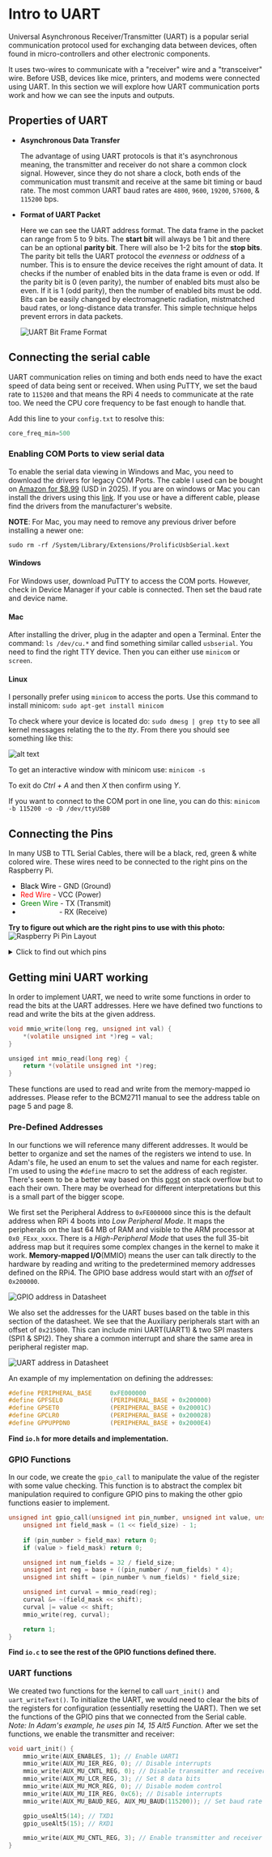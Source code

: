 # Intro to UART
Universal Asynchronous Receiver/Transmitter (UART) is a popular serial communication protocol used for exchanging data between devices, often found in micro-controllers and other electronic components.

It uses two-wires to communicate with a "receiver" wire and a "transceiver" wire. Before USB, devices like mice, printers, and modems were connected using UART. In this section we will explore how UART communication ports work and how we can see the inputs and outputs.

## Properties of UART
- **Asynchronous Data Transfer**

    The advantage of using UART protocols is that it's asynchronous meaning, the transmitter and receiver do not share a common clock signal. However, since they do not share a clock, both ends of the communication must transmit and receive at the same bit timing or baud rate. The most common UART baud rates are `4800`, `9600`, `19200`, `57600`, & `115200` bps. 

- **Format of UART Packet**

    Here we can see the UART address format. The data frame in the packet can range from 5 to 9 bits. The **start bit** will always be 1 bit and there can be an optional **parity bit**. There will also be 1-2 bits for the **stop bits**.
    The parity bit tells the UART protocol the *evenness* or *oddness* of a number. This is to ensure the device receives the right amount of data. It checks if the number of enabled bits in the data frame is even or odd. If the parity bit is 0 (even parity), the number of enabled bits must also be even. If it is 1 (odd parity), then the number of enabled bits must be odd. Bits can be easily changed by electromagnetic radiation, mistmatched baud rates, or long-distance data transfer. This simple technique helps prevent errors in data packets.

    ![UART Bit Frame Format](assets/uart_bit_format.png)


## Connecting the serial cable
UART communication relies on timing and both ends need to have the exact speed of data being sent or received. When using PuTTY, we set the baud rate to `115200` and that means the RPi 4 needs to communicate at the rate too. We need the CPU core frequency to be fast enough to handle that.

Add this line to your `config.txt` to resolve this:
```C
core_freq_min=500
```

### Enabling COM Ports to view serial data
To enable the serial data viewing in Windows and Mac, you need to download the drivers for legacy COM Ports. The cable I used can be bought on [Amazon for $8.99](https://www.amazon.com/dp/B0BXDM3B2V?ref=ppx_yo2ov_dt_b_fed_asin_title) (USD in 2025). If you are on windows or Mac you can install the drivers using this [link](https://www.prolific.com.tw/us/ShowProduct.aspx?pcid=41&showlevel=0041-0041). If you use or have a different cable, please find the drivers from the manufacturer's website.

**NOTE**: For Mac, you may need to remove any previous driver before installing a newer one:
```
sudo rm -rf /System/Library/Extensions/ProlificUsbSerial.kext
```

#### Windows
For Windows user, download PuTTY to access the COM ports. However, check in Device Manager if your cable is connected. Then set the baud rate and device name.

#### Mac
After installing the driver, plug in the adapter and open a Terminal. Enter the command: `ls /dev/cu.*` and find something similar called `usbserial`. You need to find the right TTY device. Then you can either use `minicom` or `screen`.

#### Linux
I personally prefer using `minicom` to access the ports. Use this command to install minicom: `sudo apt-get install minicom`

To check where your device is located do: `sudo dmesg | grep tty` to see all kernel messages relating the to the *tty*. From there you should see something like this: 

![alt text](assets/dmesg-ex.png)

To get an interactive window with minicom use: `minicom -s`

To exit do *Ctrl + A* and then *X* then confirm using *Y*. 

If you want to connect to the COM port in one line, you can do this:
`minicom -b 115200 -o -D /dev/ttyUSB0`

## Connecting the Pins
In many USB to TTL Serial Cables, there will be a black, red, green & white colored wire. These wires need to be connected to the right pins on the Raspberry Pi.
- <span style="color:black">Black Wire</span>   - GND (Ground)
- <span style="color:red">Red Wire</span>       - VCC (Power)
- <span style="color:green">Green Wire</span>   - TX (Transmit)
- <span style="color:white">White Wire</span>   - RX (Receive)

**Try to figure out which are the right pins to use with this photo:**
![Raspberry Pi Pin Layout](assets/rpi-pins.png)

<details>
    <summary>Click to find out which pins</summary>
    The black wire can go onto any pins labeled <strong>Ground</strong> but the green wire should go on to <strong>GPIO 14</strong> and the white wire should go on to <strong>GPIO 15</strong>. Since we do not need to provide power to the Raspberry Pi, we can leave the red wire out.
</details>

## Getting mini UART working
In order to implement UART, we need to write some functions in order to read the bits at the UART addresses. Here we have defined two functions to read and write the bits at the given address. 

```C
void mmio_write(long reg, unsigned int val) {
    *(volatile unsigned int *)reg = val;
}

unsiged int mmio_read(long reg) {
    return *(volatile unsigned int *)reg;
}
```

These functions are used to read and write from the memory-mapped io addresses. Please refer to the BCM2711 manual to see the address table on page 5 and page 8.

### Pre-Defined Addresses
In our functions we will reference many different addresses. It would be better to organize and set the names of the registers we intend to use. In Adam's file, he used an enum to set the values and name for each register. I'm used to using the `#define` macro to set the address of each register. There's seem to be a better way based on this [post](https://stackoverflow.com/questions/3970876/define-vs-enums-for-addressing-peripherals) on stack overflow but to each their own. There may be overhead for different interpretations but this is a small part of the bigger scope. 

We first set the Peripheral Address to `0xFE000000` since this is the default address when RPi 4 boots into *Low Peripheral Mode*. It maps the peripherals on the last 64 MB of RAM and visible to the ARM processor at `0x0_FExx_xxxx`. There is a *High-Peripheral Mode* that uses the full 35-bit address map but it requires some complex changes in the kernel to make it work. **Memory-mapped I/O**(MMIO) means the user can talk directly to the hardware by reading and writing to the predetermined memory addresses defined on the RPi4. The GPIO base address would start with an *offset* of `0x200000`. 

![GPIO address in Datasheet](assets/gpio_address.png)

We also set the addresses for the UART buses based on the table in this section of the datasheet. We see that the Auxiliary peripherals start with an offset of `0x215000`. This can include mini UART(UART1) & two SPI masters (SPI1 & SPI2). They share a common interrupt and share the same area in peripheral register map.

![UART address in Datasheet](assets/uart_address.png)

An example of my implementation on defining the addresses:

```C
#define PERIPHERAL_BASE     0xFE000000
#define GPFSEL0             (PERIPHERAL_BASE + 0x200000)
#define GPSET0              (PERIPHERAL_BASE + 0x20001C)
#define GPCLR0              (PERIPHERAL_BASE + 0x200028)
#define GPPUPPDN0           (PERIPHERAL_BASE + 0x2000E4)
```

**Find `io.h` for more details and implementation.**

### GPIO Functions
In our code, we create the `gpio_call` to manipulate the value of the register with some value checking. This function is to abstract the complex bit manipulation required to configure GPIO pins to making the other gpio functions easier to implement.

```C
unsigned int gpio_call(unsigned int pin_number, unsigned int value, unsigned int base, unsigned int field_size, unsigned int field_max) {
    unsigned int field_mask = (1 << field_size) - 1;
  
    if (pin_number > field_max) return 0;
    if (value > field_mask) return 0; 

    unsigned int num_fields = 32 / field_size;
    unsigned int reg = base + ((pin_number / num_fields) * 4);
    unsigned int shift = (pin_number % num_fields) * field_size;

    unsigned int curval = mmio_read(reg);
    curval &= ~(field_mask << shift);
    curval |= value << shift;
    mmio_write(reg, curval);

    return 1;
}
```
**Find `io.c` to see the rest of the GPIO functions defined there.**

### UART functions
We created two functions for the kernel to call `uart_init()` and `uart_writeText()`. To initialize the UART, we would need to clear the bits of the registers for configuration (essentially resetting the UART). Then we set the functions of the GPIO pins that we connected from the Serial cable. *Note: In Adam's example, he uses pin 14, 15 Alt5 Function.* After we set the functions, we enable the transmitter and receiver:

```C
void uart_init() {
    mmio_write(AUX_ENABLES, 1); // Enable UART1
    mmio_write(AUX_MU_IER_REG, 0); // Disable interrupts
    mmio_write(AUX_MU_CNTL_REG, 0); // Disable transmitter and receiver
    mmio_write(AUX_MU_LCR_REG, 3); // Set 8 data bits
    mmio_write(AUX_MU_MCR_REG, 0); // Disable modem control
    mmio_write(AUX_MU_IIR_REG, 0xC6); // Disable interrupts
    mmio_write(AUX_MU_BAUD_REG, AUX_MU_BAUD(115200)); // Set baud rate

    gpio_useAlt5(14); // TXD1
    gpio_useAlt5(15); // RXD1

    mmio_write(AUX_MU_CNTL_REG, 3); // Enable transmitter and receiver
}
```


